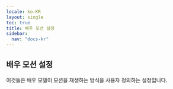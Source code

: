 ```yaml
---
locale: ko-KR
layout: single
toc: true
title: 배우 모션 설정
sidebar:
  nav: "docs-kr"
---
```

## 배우 모션 설정
이것들은 배우 모델이 모션을 재생하는 방식을 사용자 정의하는 설정입니다.